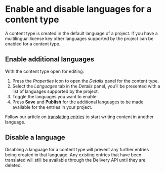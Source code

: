 # Enable and disable languages for a content type
A content type is created in the default language of a project. If you have a multilingual license key other languages supported by the project can be enabled for a content type.

## Enable additional languages

With the content type open for editing:

1. Press the *Properties* icon to open the *Details* panel for the content type.
2. Select the *Languages* tab in the *Details* panel, you'll be presented with a list of languages supported by the project.
3. Toggle the languages you want to enable.
4. Press **Save** and **Publish** for the additional languages to be made available for the entries in your project.

Follow our article on [translating entries](/entries/translate-an-entry.md) to start writing content in another language.

## Disable a language
Disabling a language for a content type will prevent any further entries being created in that language. Any existing entries that have been translated will still be available through the Delivery API until they are deleted.





